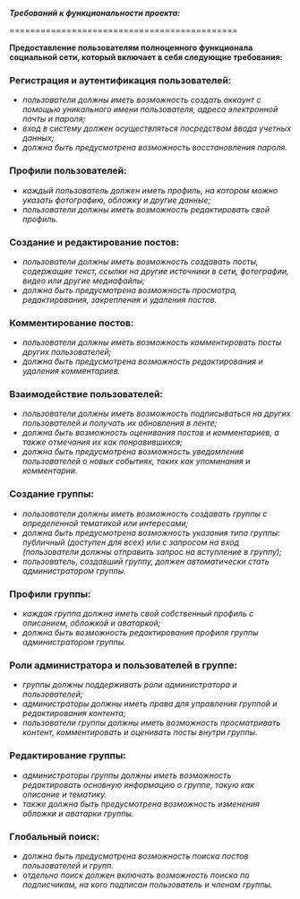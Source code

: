 ***Требований к функциональности проекта:***

============================================

**Предоставление пользователям полноценного функционала социальной сети, который включает в себя следующие требования:**

### Регистрация и аутентификация пользователей:

- *пользователи должны иметь возможность создать аккаунт с помощью уникального имени пользователя, адреса электронной почты и пароля;*
- *вход в систему должен осуществляться посредством ввода учетных данных;*
- *должна быть предусмотрена возможность восстановления пароля.*

### Профили пользователей:

- *каждый пользователь должен иметь профиль, на котором можно указать фотографию, обложку и другие данные;*
- *пользователи должны иметь возможность редактировать свой профиль.*

### Создание и редактирование постов:

- *пользователи должны иметь возможность создавать посты, содержащие текст, ссылки на другие источники в сети, фотографии, видео или другие медиафайлы;*
- *должна быть предусмотрена возможность просмотра, редактирования, закрепления и удаления постов.*

### Комментирование постов:

- *пользователи должны иметь возможность комментировать посты других пользователей;*
- *должна быть предусмотрена возможность редактирования и удаления комментариев.*

### Взаимодействие пользователей:

- *пользователи должны иметь возможность подписываться на других пользователей и получать их обновления в ленте;*
- *должна быть возможность оценивания постов и комментариев, а также отмечания их как понравившихся;*
- *должна быть предусмотрена возможность уведомления пользователей о новых событиях, таких как упоминания и комментарии.*

### Создание группы:

- *пользователи должны иметь возможность создавать группы с определенной тематикой или интересами;*
- *должна быть предусмотрена возможность указания типа группы: публичный (доступен для всех) или с запросом на вход (пользователи должны отправить запрос на вступление в группу);*
- *пользователь, создавший группу, должен автоматически стать администратором группы.*

### Профили группы:

- *каждая группа должна иметь свой собственный профиль с описанием, обложкой и аватаркой;*
- *должна быть возможность редактирования профиля группы администратором группы.*

### Роли администратора и пользователей в группе:

- *группы должны поддерживать роли администратора и пользователей;*
- *администраторы должны иметь права для управления группой и редактирования контента;*
- *пользователи группы должны иметь возможность просматривать контент, комментировать и оценивать посты внутри группы.*

### Редактирование группы:

- *администраторы группы должны иметь возможность редактировать основную информацию о группе, такую как описание и тематику.*
- *также должна быть предусмотрена возможность изменения обложки и аватарки группы.*

### Глобальный поиск:

- *должна быть предусмотрена возможность поиска постов пользователей и групп.*
- *отдельно поиск должен включать возможность поиска по подписчикам, на кого подписан пользователь и членам группы.*